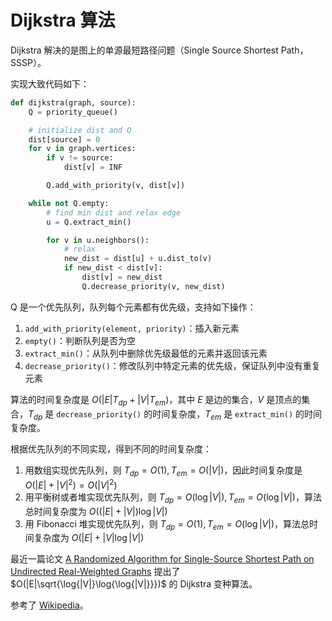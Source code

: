 # Dijkstra 算法

Dijkstra 解决的是图上的单源最短路径问题（Single Source Shortest Path，SSSP）。

实现大致代码如下：

```python
def dijkstra(graph, source):
    Q = priority_queue()

    # initialize dist and Q
    dist[source] = 0
    for v in graph.vertices:
        if v != source:
            dist[v] = INF

        Q.add_with_priority(v, dist[v])

    while not Q.empty:
        # find min dist and relax edge
        u = Q.extract_min()

        for v in u.neighbors():
            # relax
            new_dist = dist[u] + u.dist_to(v)
            if new_dist < dist[v]:
                dist[v] = new_dist
                Q.decrease_priority(v, new_dist)
```

Q 是一个优先队列，队列每个元素都有优先级，支持如下操作：

1. `add_with_priority(element, priority)`：插入新元素
2. `empty()`：判断队列是否为空
3. `extract_min()`：从队列中删除优先级最低的元素并返回该元素
4. `decrease_priority()`：修改队列中特定元素的优先级，保证队列中没有重复元素

算法的时间复杂度是 $O(|E|T_{dp}+|V|T_{em})$，其中 $E$ 是边的集合，$V$ 是顶点的集合，$T_{dp}$ 是 `decrease_priority()` 的时间复杂度，$T_{em}$ 是 `extract_min()` 的时间复杂度。

根据优先队列的不同实现，得到不同的时间复杂度：

1. 用数组实现优先队列，则 $T_{dp}=O(1), T_{em}=O(|V|)$，因此时间复杂度是 $O(|E|+|V|^2)=O(|V|^2)$
2. 用平衡树或者堆实现优先队列，则 $T_{dp}=O(\log{|V|}), T_{em}=O(\log{|V|})$，算法总时间复杂度为 $O((|E|+|V|)\log{|V|})$
3. 用 Fibonacci 堆实现优先队列，则 $T_{dp}=O(1), T_{em}=O(\log{|V|})$，算法总时间复杂度为 $O(|E|+|V|\log{|V|})$

最近一篇论文 [A Randomized Algorithm for Single-Source Shortest Path on Undirected Real-Weighted Graphs](https://arxiv.org/pdf/2307.04139.pdf) 提出了 $O(|E|\sqrt{\log{|V|}\log{\log{|V|}}})$ 的 Dijkstra 变种算法。

参考了 [Wikipedia](https://en.wikipedia.org/wiki/Dijkstra%27s_algorithm)。
